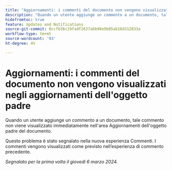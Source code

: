 ```yaml
---
title: "Aggiornamenti: i commenti del documento non vengono visualizzati negli aggiornamenti dell’oggetto principale"
description: "Quando un utente aggiunge un commento a un documento, tale commento non viene visualizzato immediatamente nell'area Aggiornamenti dell'oggetto padre del documento."
hidefromtoc: true
feature: Updates and Notifications
source-git-commit: 0ccfb36c19fadf2637abb98e9b05ab16d312833a
workflow-type: tm+mt
source-wordcount: '93'
ht-degree: 4%

---
```



# Aggiornamenti: i commenti del documento non vengono visualizzati negli aggiornamenti dell&#39;oggetto padre

<!--WF, WFP-->

Quando un utente aggiunge un commento a un documento, tale commento non viene visualizzato immediatamente nell&#39;area Aggiornamenti dell&#39;oggetto padre del documento.

Questo problema è stato segnalato nella nuova esperienza Commenti. I commenti vengono visualizzati come previsto nell’esperienza di commento precedente.

_Segnalato per la prima volta il giovedì 6 marzo 2024._

